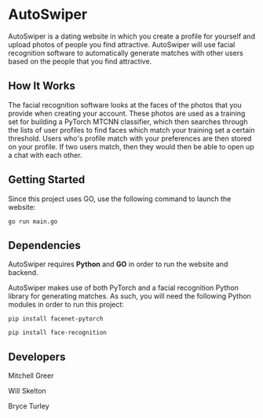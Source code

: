 # AutoSwiper

AutoSwiper is a dating website in which you create a profile for yourself and upload photos of people you find attractive. AutoSwiper will use facial recognition software to automatically generate matches with other users based on the people that you find attractive. 

## How It Works

The facial recognition software looks at the faces of the photos that you provide when creating your account. These photos are used as a training set for building a PyTorch MTCNN classifier, which then searches through the lists of user profiles to find faces which match your training set a certain threshold. Users who's profile match with your preferences are then stored on your profile. If two users match, then they would then be able to open up a chat with each other. 

## Getting Started

Since this project uses GO, use the following command to launch the website:
```
go run main.go
```

## Dependencies

AutoSwiper requires **Python** and **GO** in order to run the website and backend.

AutoSwiper makes use of both PyTorch and a facial recognition Python library for generating matches.
As such, you will need the following Python modules in order to run this project:

```
pip install facenet-pytorch
```
```
pip install face-recognition
```

## Developers
 
Mitchell Greer

Will Skelton

Bryce Turley